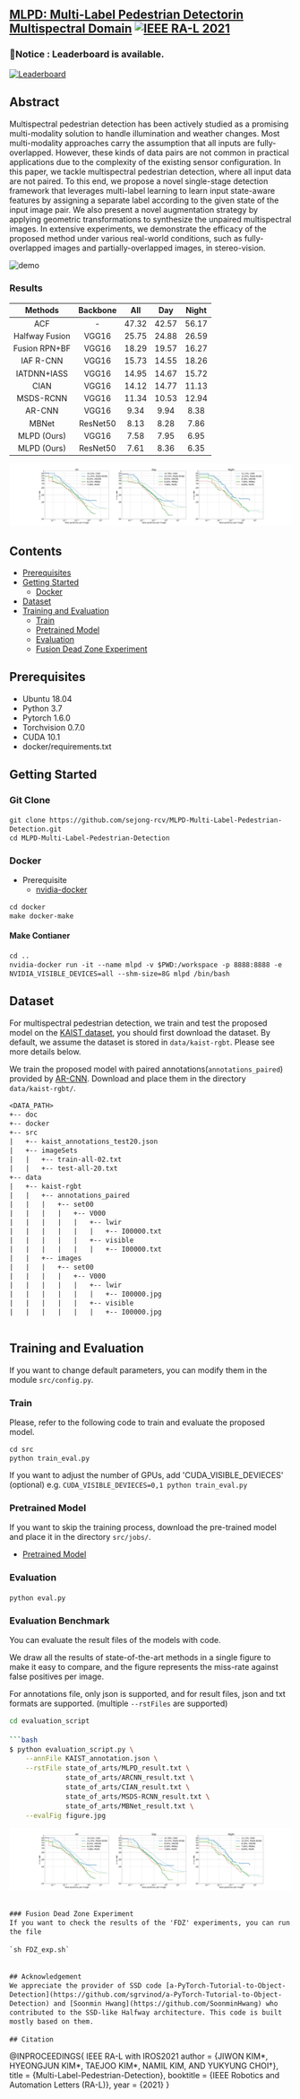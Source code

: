 ## [MLPD: Multi-Label Pedestrian Detectorin Multispectral Domain](https://ieeexplore.ieee.org/document/9496129) [![IEEE RA-L 2021](https://img.shields.io/badge/-IEEE%20RA--L%202021-blue)](https://ieeexplore.ieee.org/document/9496129)
 
### 📢Notice : Leaderboard is available.
 [![Leaderboard](https://img.shields.io/badge/Leaderboard-Multispectral%20Pedestrian%20Detection-brightgreen)](https://eval.ai/web/challenges/challenge-page/1247/leaderboard/3137)


## Abstract     
Multispectral pedestrian detection has been actively studied as a promising multi-modality solution to handle illumination and weather changes. Most multi-modality approaches carry the assumption that all inputs are fully-overlapped. However, these kinds of data pairs are not common in practical applications due to the complexity of the existing sensor configuration. In this paper, we tackle multispectral pedestrian detection, where all input data are 
not paired. To this end, we propose a novel single-stage detection framework that leverages multi-label learning to learn input state-aware features by assigning a separate label according to the given state of the input image pair. We also present a novel augmentation strategy
by applying geometric transformations to synthesize the unpaired multispectral images. In extensive experiments, we demonstrate the efficacy of the proposed method under various real-world conditions, such as fully-overlapped images and partially-overlapped images, in stereo-vision.

![demo](./Doc/figure/video.gif)


### Results
|Methods|Backbone|All|Day|Night|
|:--:|:--:|:--:|:--:|:--:|
| ACF | - | 47.32 | 42.57 | 56.17 |
| Halfway Fusion | VGG16 | 25.75 | 24.88 | 26.59 | 
| Fusion RPN+BF | VGG16 | 18.29 | 19.57 | 16.27 |
| IAF R-CNN | VGG16 | 15.73 | 14.55 | 18.26 |
| IATDNN+IASS | VGG16 | 14.95 | 14.67 | 15.72 |
| CIAN | VGG16 | 14.12  | 14.77  | 11.13 |
| MSDS-RCNN | VGG16 | 11.34 | 10.53 | 12.94 |
| AR-CNN | VGG16 | 9.34 |  9.94 | 8.38 |
| MBNet | ResNet50 | 8.13 | 8.28 | 7.86 |
| MLPD (Ours) | VGG16 | 7.58 | 7.95 | 6.95 |
| MLPD (Ours) | ResNet50 | 7.61 | 8.36 | 6.35 |

![FPPI KIAS Benchmark](./Doc/figure/figure.jpg)


## Contents

- [Prerequisites](#Prerequisites)
- [Getting Started](#Getting-Started)
  - [Docker](#Docker)
- [Dataset](#Dataset)
- [Training and Evaluation](#Training-and-Evaluation)
  - [Train](#Train)
  - [Pretrained Model](#Pretrained-Model)
  - [Evaluation](#Evaluation)
  - [Fusion Dead Zone Experiment](#Fusion-Dead-Zone-Experiment)


## Prerequisites

- Ubuntu 18.04
- Python 3.7
- Pytorch 1.6.0
- Torchvision 0.7.0
- CUDA 10.1
- docker/requirements.txt

## Getting Started

### Git Clone

```
git clone https://github.com/sejong-rcv/MLPD-Multi-Label-Pedestrian-Detection.git
cd MLPD-Multi-Label-Pedestrian-Detection
```

### Docker

- Prerequisite
  - [nvidia-docker](https://github.com/NVIDIA/nvidia-docker)

```
cd docker
make docker-make
```

#### Make Contianer

```
cd ..
nvidia-docker run -it --name mlpd -v $PWD:/workspace -p 8888:8888 -e NVIDIA_VISIBLE_DEVICES=all --shm-size=8G mlpd /bin/bash
```


## Dataset

For multispectral pedestrian detection, we train and test the proposed model on the [KAIST dataset](https://github.com/SoonminHwang/rgbt-ped-detection), you should first download the dataset. By default, we assume the dataset is stored in `data/kaist-rgbt`. Please see more details below.

We train the proposed model with paired annotations(`annotations_paired`) provided by [AR-CNN](https://github.com/luzhang16/AR-CNN).
Download and place them in the directory `data/kaist-rgbt/`.


``` 
<DATA_PATH>
+-- doc
+-- docker
+-- src
|   +-- kaist_annotations_test20.json
|   +-- imageSets
|   |   +-- train-all-02.txt
|   |   +-- test-all-20.txt
+-- data
|   +-- kaist-rgbt
|   |   +-- annotations_paired
|   |   |   +-- set00
|   |   |   |   +-- V000
|   |   |   |   |   +-- lwir
|   |   |   |   |   |   +-- I00000.txt
|   |   |   |   |   +-- visible
|   |   |   |   |   |   +-- I00000.txt
|   |   +-- images
|   |   |   +-- set00
|   |   |   |   +-- V000
|   |   |   |   |   +-- lwir
|   |   |   |   |   |   +-- I00000.jpg
|   |   |   |   |   +-- visible
|   |   |   |   |   |   +-- I00000.jpg


```

## Training and Evaluation

If you want to change default parameters, you can modify them in the module `src/config.py`.

### Train
Please, refer to the following code to train and evaluate the proposed model.
```
cd src
python train_eval.py
```
If you want to adjust the number of GPUs, add 'CUDA_VISIBLE_DEVIECES'
(optional) e.g. `CUDA_VISIBLE_DEVIECES=0,1 python train_eval.py`

### Pretrained Model
If you want to skip the training process, download the pre-trained model and place it in the directory `src/jobs/`.

- [Pretrained Model](https://drive.google.com/file/d/1smXP4xpSDYC8cL_bbT9-E2aywROLlC2v/view?usp=sharing)

### Evaluation

`python eval.py`

### Evaluation Benchmark

You can evaluate the result files of the models with code.

We draw all the results of state-of-the-art methods in a single figure to make it easy to compare, and the figure represents the miss-rate against false positives per image.

For annotations file, only json is supported, and for result files, json and txt formats are supported.
(multiple `--rstFiles` are supported)

```bash
cd evaluation_script

```bash
$ python evaluation_script.py \
	--annFile KAIST_annotation.json \
	--rstFile state_of_arts/MLPD_result.txt \
			  state_of_arts/ARCNN_result.txt \
			  state_of_arts/CIAN_result.txt \
			  state_of_arts/MSDS-RCNN_result.txt \
			  state_of_arts/MBNet_result.txt \
	--evalFig figure.jpg
```
![result img](./Doc/figure/figure.jpg)

```

### Fusion Dead Zone Experiment
If you want to check the results of the 'FDZ' experiments, you can run the file

`sh FDZ_exp.sh`


## Acknowledgement
We appreciate the provider of SSD code [a-PyTorch-Tutorial-to-Object-Detection](https://github.com/sgrvinod/a-PyTorch-Tutorial-to-Object-Detection) and [Soonmin Hwang](https://github.com/SoonminHwang) who contributed to the SSD-like Halfway architecture. This code is built mostly based on them.

## Citation

```
@INPROCEEDINGS{ IEEE RA-L with IROS2021
  author = {JIWON KIM*, HYEONGJUN KIM*, TAEJOO KIM*, NAMIL KIM, AND YUKYUNG CHOI†},
  title = {Multi-Label-Pedestrian-Detection},
  booktitle = {IEEE Robotics and Automation Letters (RA-L)},
  year = {2021}
}
```

